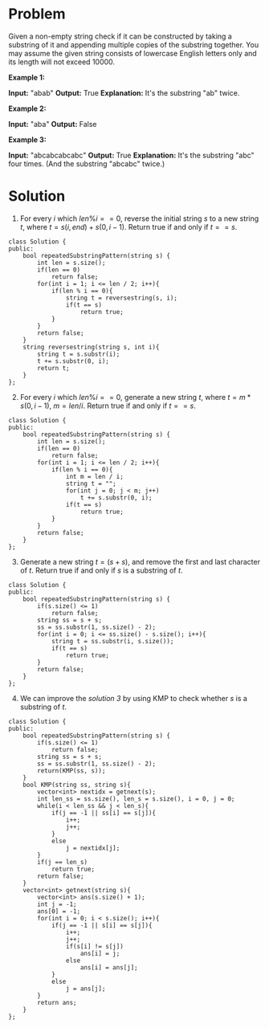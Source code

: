 # **Problem**
Given a non-empty string check if it can be constructed by taking a substring of it and appending multiple copies of the substring together. You may assume the given string consists of lowercase English letters only and its length will not exceed 10000.

**Example 1:**

**Input:** "abab"
**Output:** True
**Explanation:** It's the substring "ab" twice.

**Example 2:**

**Input:** "aba"
**Output:** False

**Example 3:**

**Input:** "abcabcabcabc"
**Output:** True
**Explanation:** It's the substring "abc" four times. (And the substring "abcabc" twice.)

# **Solution**
1. For every $i$ which $len\%i==0$, reverse the initial string $s$ to a new string $t$, where $t=s(i,end)+s(0,i-1)$. Return true if and only if $t == s$.
```
class Solution {
public:
    bool repeatedSubstringPattern(string s) {
        int len = s.size();
        if(len == 0)
            return false;
        for(int i = 1; i <= len / 2; i++){
            if(len % i == 0){
                string t = reversestring(s, i);
                if(t == s)
                    return true;
            }
        }
        return false;
    }
    string reversestring(string s, int i){
        string t = s.substr(i);
        t += s.substr(0, i);
        return t;
    }
};
```
2. For every $i$ which $len\%i==0$, generate a new string $t$, where $t=m * s(0,i-1)$, $m=len/i$. Return true if and only if $t == s$.
```
class Solution {
public:
    bool repeatedSubstringPattern(string s) {
        int len = s.size();
        if(len == 0)
            return false;
        for(int i = 1; i <= len / 2; i++){
            if(len % i == 0){
                int m = len / i;
                string t = "";
                for(int j = 0; j < m; j++)
                    t += s.substr(0, i);
                if(t == s)
                    return true;
            }
        }
        return false;
    }
};
```
3. Generate a new string $t=(s+s)$, and remove the first and last character of $t$. Return true if and only if $s$ is a substring of $t$.
```
class Solution {
public:
    bool repeatedSubstringPattern(string s) {
        if(s.size() <= 1)
            return false;
        string ss = s + s;
        ss = ss.substr(1, ss.size() - 2);
        for(int i = 0; i <= ss.size() - s.size(); i++){
            string t = ss.substr(i, s.size());
            if(t == s)
                return true;
        }
        return false;
    }
};
```
4. We can improve the *solution 3* by using KMP to check whether $s$ is a substring of $t$.
```
class Solution {
public:
    bool repeatedSubstringPattern(string s) {
        if(s.size() <= 1)
            return false;
        string ss = s + s;
        ss = ss.substr(1, ss.size() - 2);
        return(KMP(ss, s));
    }
    bool KMP(string ss, string s){
        vector<int> nextidx = getnext(s);
        int len_ss = ss.size(), len_s = s.size(), i = 0, j = 0;
        while(i < len_ss && j < len_s){
            if(j == -1 || ss[i] == s[j]){
                i++;
                j++;
            }
            else
                j = nextidx[j];
        }
        if(j == len_s)
            return true;
        return false;
    }
    vector<int> getnext(string s){
        vector<int> ans(s.size() + 1);
        int j = -1;
        ans[0] = -1;
        for(int i = 0; i < s.size(); i++){
            if(j == -1 || s[i] == s[j]){
                i++;
                j++;
                if(s[i] != s[j])
                    ans[i] = j;
                else
                    ans[i] = ans[j];
            }
            else
                j = ans[j];
        }
        return ans;
    }
};
```

<!--stackedit_data:
eyJoaXN0b3J5IjpbNjg4NDU0ODQxLDkwNjI1ODQwM119
-->